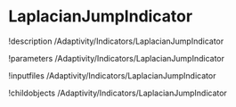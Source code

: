 <!-- MOOSE Documentation Stub: Remove this when content is added. -->

# LaplacianJumpIndicator
!description /Adaptivity/Indicators/LaplacianJumpIndicator

!parameters /Adaptivity/Indicators/LaplacianJumpIndicator

!inputfiles /Adaptivity/Indicators/LaplacianJumpIndicator

!childobjects /Adaptivity/Indicators/LaplacianJumpIndicator
